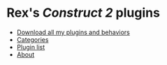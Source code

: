 # Rex's *Construct 2* plugins

- [Download all my plugins and behaviors](my-plugins-repository-v3.html)
- [Categories](categories.index.html)
- [Plugin list](list.index.html)
- [About](about.html)


